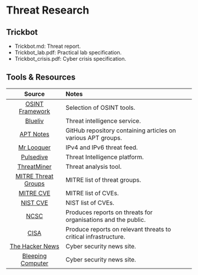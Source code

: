 # Threat Research

## Trickbot
- Trickbot.md: Threat report.
- Trickbot_lab.pdf: Practical lab specification.
- Trickbot_crisis.pdf: Cyber crisis specification.

## Tools & Resources
|Source|Notes|
|:---:|:---|
|[OSINT Framework](https://osintframework.com/)|Selection of OSINT tools.|
|[Blueliv](https://community.blueliv.com/#!/discover)|Threat intelligence service.|
|[APT Notes](https://github.com/aptnotes/data)|GitHub repository containing articles on various APT groups.|
|[Mr Looquer](https://iocfeed.mrlooquer.com/)|IPv4 and IPv6 threat feed.|
|[Pulsedive](https://pulsedive.com/)|Threat Intelligence platform.|
|[ThreatMiner](https://www.threatminer.org/)|Threat analysis tool.|
|[MITRE Threat Groups](https://attack.mitre.org/groups/)|MITRE list of threat groups.|
|[MITRE CVE](https://cve.mitre.org/)|MITRE list of CVEs.|
|[NIST CVE](https://nvd.nist.gov/)|NIST list of CVEs.|
|[NCSC](https://www.ncsc.gov.uk/)|Produces reports on threats for organisations and the public.|
|[CISA](https://www.cisa.gov/)|Produce reports on relevant threats to critical infrastructure.|
|[The Hacker News](https://thehackernews.com/)|Cyber security news site.|
|[Bleeping Computer](https://www.bleepingcomputer.com/)|Cyber security news site.|
